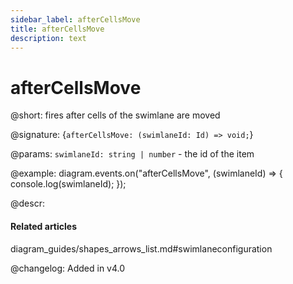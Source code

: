 ```yaml
---
sidebar_label: afterCellsMove
title: afterCellsMove 
description: text
---
```


# afterCellsMove

@short: fires after cells of the swimlane are moved

@signature: {`afterCellsMove: (swimlaneId: Id) => void;`}

@params:
`swimlaneId: string | number` - the id of the item

@example:
diagram.events.on("afterCellsMove", (swimlaneId) => {
    console.log(swimlaneId);
});

@descr:

#### Related articles

diagram_guides/shapes_arrows_list.md#swimlaneconfiguration

@changelog:
Added in v4.0
